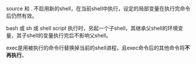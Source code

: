 source 和 . 不启用新的shell，在当前shell中执行，设定的局部变量在执行完命令后仍然有效。

bash 或 sh 或 shell script 执行时，另起一个子shell，其继承父shell的环境变量，其子shell的变量执行完后不影响父shell。

exec是用被执行的命令行替换掉当前的shell进程，且exec命令后的其他命令将**不再执行**。